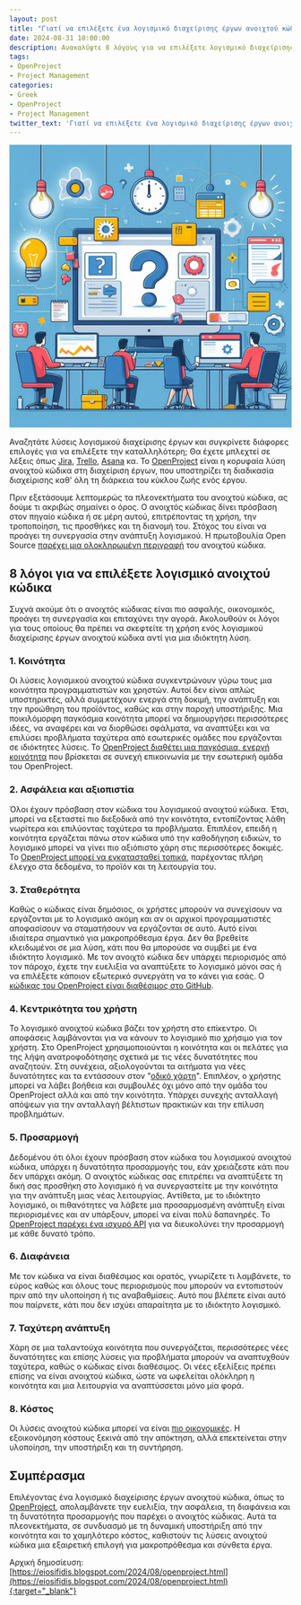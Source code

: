 ```yaml
---
layout: post
title: "Γιατί να επιλέξετε ένα λογισμικό διαχείρισης έργων ανοιχτού κώδικα;"
date: 2024-08-31 10:00:00
description: Ανακαλύψτε 8 λόγους για να επιλέξετε λογισμικό διαχείρισης έργων ανοιχτού κώδικα, όπως το OpenProject, και βελτιώστε την ασφάλεια και μειώστε κόστος.
tags:
- OpenProject
- Project Management
categories:
- Greek
- OpenProject
- Project Management
twitter_text: 'Γιατί να επιλέξετε ένα λογισμικό διαχείρισης έργων ανοιχτού κώδικα;'
---
```


![COSMIC Logo](/post_images/openproject/openproject.jpeg "COSMIC Logo")

Αναζητάτε λύσεις λογισμικού διαχείρισης έργων και συγκρίνετε διάφορες επιλογές για να επιλέξετε την καταλληλότερη; Θα έχετε μπλεχτεί σε λέξεις όπως [Jira](https://www.atlassian.com/software/jira), [Trello](https://trello.com/), [Asana](https://asana.com/) κα. Το [OpenProject](https://www.openproject.org/) είναι η κορυφαία λύση ανοιχτού κώδικα στη διαχείριση έργων, που υποστηρίζει τη διαδικασία διαχείρισης καθ' όλη τη διάρκεια του κύκλου ζωής ενός έργου.  
  
Πριν εξετάσουμε λεπτομερώς τα πλεονεκτήματα του ανοιχτού κώδικα, ας δούμε τι ακριβώς σημαίνει ο όρος. Ο ανοιχτός κώδικας δίνει πρόσβαση στον πηγαίο κώδικα ή σε μέρη αυτού, επιτρέποντας τη χρήση, την τροποποίηση, τις προσθήκες και τη διανομή του. Στόχος του είναι να προάγει τη συνεργασία στην ανάπτυξη λογισμικού. Η πρωτοβουλία Open Source [παρέχει μια ολοκληρωμένη περιγραφή](https://opensource.org/osd) του ανοιχτού κώδικα.  
  

## 8 λόγοι για να επιλέξετε λογισμικό ανοιχτού κώδικα

Συχνά ακούμε ότι ο ανοιχτός κώδικας είναι πιο ασφαλής, οικονομικός, προάγει τη συνεργασία και επιταχύνει την αγορά. Ακολουθούν οι λόγοι για τους οποίους θα πρέπει να σκεφτείτε τη χρήση ενός λογισμικού διαχείρισης έργων ανοιχτού κώδικα αντί για μια ιδιόκτητη λύση.  
  
### 1\. Κοινότητα

Οι λύσεις λογισμικού ανοιχτού κώδικα συγκεντρώνουν γύρω τους μια κοινότητα προγραμματιστών και χρηστών. Αυτοί δεν είναι απλώς υποστηρικτές, αλλά συμμετέχουν ενεργά στη δοκιμή, την ανάπτυξη και την προώθηση του προϊόντος, καθώς και στην παροχή υποστήριξης. Μια ποικιλόμορφη παγκόσμια κοινότητα μπορεί να δημιουργήσει περισσότερες ιδέες, να αναφέρει και να διορθώσει σφάλματα, να αναπτύξει και να επιλύσει προβλήματα ταχύτερα από εσωτερικές ομάδες που εργάζονται σε ιδιόκτητες λύσεις. Το [OpenProject διαθέτει μια παγκόσμια, ενεργή κοινότητα](https://community.openproject.org/) που βρίσκεται σε συνεχή επικοινωνία με την εσωτερική ομάδα του OpenProject.  
  
### 2\. Ασφάλεια και αξιοπιστία

Όλοι έχουν πρόσβαση στον κώδικα του λογισμικού ανοιχτού κώδικα. Έτσι, μπορεί να εξεταστεί πιο διεξοδικά από την κοινότητα, εντοπίζοντας λάθη νωρίτερα και επιλύοντας ταχύτερα τα προβλήματα. Επιπλέον, επειδή η κοινότητα εργάζεται πάνω στον κώδικα υπό την καθοδήγηση ειδικών, το λογισμικό μπορεί να γίνει πιο αξιόπιστο χάρη στις περισσότερες δοκιμές. Το [OpenProject μπορεί να εγκατασταθεί τοπικά](https://www.openproject.org/enterprise-edition/), παρέχοντας πλήρη έλεγχο στα δεδομένα, το προϊόν και τη λειτουργία του.  
  
### 3\. Σταθερότητα

Καθώς ο κώδικας είναι δημόσιος, οι χρήστες μπορούν να συνεχίσουν να εργάζονται με το λογισμικό ακόμη και αν οι αρχικοί προγραμματιστές αποφασίσουν να σταματήσουν να εργάζονται σε αυτό. Αυτό είναι ιδιαίτερα σημαντικό για μακροπρόθεσμα έργα. Δεν θα βρεθείτε κλειδωμένοι σε μια λύση, κάτι που θα μπορούσε να συμβεί με ένα ιδιόκτητο λογισμικό. Με τον ανοιχτό κώδικα δεν υπάρχει περιορισμός από τον πάροχο, έχετε την ευελιξία να αναπτύξετε το λογισμικό μόνοι σας ή να επιλέξετε κάποιον εξωτερικό συνεργάτη να το κάνει για εσάς. Ο [κώδικας του OpenProject είναι διαθέσιμος στο GitHub](https://github.com/opf/openproject).  
  
### 4\. Κεντρικότητα του χρήστη

Το λογισμικό ανοιχτού κώδικα βάζει τον χρήστη στο επίκεντρο. Οι αποφάσεις λαμβάνονται για να κάνουν το λογισμικό πιο χρήσιμο για τον χρήστη. Στο OpenProject χρησιμοποιούνται η κοινότητα και οι πελάτες για της λήψη ανατροφοδότησης σχετικά με τις νέες δυνατότητες που αναζητούν. Στη συνέχεια, αξιολογούνται τα αιτήματα για νέες δυνατότητες και τα εντάσσουν στον "[οδικό χάρτη](https://community.openproject.org/projects/openproject/roadmap)". Επιπλέον, ο χρήστης μπορεί να λάβει βοήθεια και συμβουλές όχι μόνο από την ομάδα του OpenProject αλλά και από την κοινότητα. Υπάρχει συνεχής ανταλλαγή απόψεων για την ανταλλαγή βέλτιστων πρακτικών και την επίλυση προβλημάτων.  
  
### 5\. Προσαρμογή

Δεδομένου ότι όλοι έχουν πρόσβαση στον κώδικα του λογισμικού ανοιχτού κώδικα, υπάρχει η δυνατότητα προσαρμογής του, εάν χρειάζεστε κάτι που δεν υπάρχει ακόμη. Ο ανοιχτός κώδικας σας επιτρέπει να αναπτύξετε τη δική σας προσθήκη στο λογισμικό ή να συνεργαστείτε με την κοινότητα για την ανάπτυξη μιας νέας λειτουργίας. Αντίθετα, με το ιδιόκτητο λογισμικό, οι πιθανότητες να λάβετε μια προσαρμοσμένη ανάπτυξη είναι περιορισμένες και αν υπάρξουν, μπορεί να είναι πολύ δαπανηρές. Το [OpenProject παρέχει ένα ισχυρό API](https://www.openproject.org/docs/api/) για να διευκολύνει την προσαρμογή με κάθε δυνατό τρόπο.  
  
### 6\. Διαφάνεια

Με τον κώδικα να είναι διαθέσιμος και ορατός, γνωρίζετε τι λαμβάνετε, το εύρος καθώς και όλους τους περιορισμούς που μπορούν να εντοπιστούν πριν από την υλοποίηση ή τις αναβαθμίσεις. Αυτό που βλέπετε είναι αυτό που παίρνετε, κάτι που δεν ισχύει απαραίτητα με το ιδιόκτητο λογισμικό.  
  
### 7\. Ταχύτερη ανάπτυξη

Χάρη σε μια ταλαντούχα κοινότητα που συνεργάζεται, περισσότερες νέες δυνατότητες και επίσης λύσεις για προβλήματα μπορούν να αναπτυχθούν ταχύτερα, καθώς ο κώδικας είναι διαθέσιμος. Οι νέες εξελίξεις πρέπει επίσης να είναι ανοιχτού κώδικα, ώστε να ωφελείται ολόκληρη η κοινότητα και μια λειτουργία να αναπτύσσεται μόνο μία φορά.  
  
### 8\. Κόστος

Οι λύσεις ανοιχτού κώδικα μπορεί να είναι [πιο οικονομικές](https://www.linuxfoundation.org/blog/blog/6-reasons-why-open-source-software-lowers-development-costs). Η εξοικονόμηση κόστους ξεκινά από την απόκτηση, αλλά επεκτείνεται στην υλοποίηση, την υποστήριξη και τη συντήρηση.  
  
## Συμπέρασμα

Επιλέγοντας ένα λογισμικό διαχείρισης έργων ανοιχτού κώδικα, όπως το [OpenProject](https://www.openproject.org/), απολαμβάνετε την ευελιξία, την ασφάλεια, τη διαφάνεια και τη δυνατότητα προσαρμογής που παρέχει ο ανοιχτός κώδικας. Αυτά τα πλεονεκτήματα, σε συνδυασμό με τη δυναμική υποστήριξη από την κοινότητα και το χαμηλότερο κόστος, καθιστούν τις λύσεις ανοιχτού κώδικα μια εξαιρετική επιλογή για μακροπρόθεσμα και σύνθετα έργα.

Αρχική δημοσίευση:  
[https://eiosifidis.blogspot.com/2024/08/openproject.html](https://eiosifidis.blogspot.com/2024/08/openproject.html){:target="_blank"}
